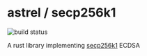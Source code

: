 # astrel / secp256k1

![build status](https://github.com/alexlren/astrel_secp256k1/actions/workflows/ci.yaml/badge.svg)

A rust library implementing [secp256k1](https://www.secg.org/sec2-v2.pdf#subsubsection.2.4.1) ECDSA
